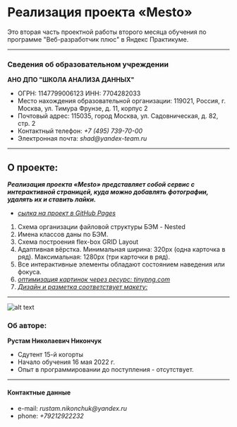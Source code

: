# Реализация проекта «Mesto»
Это вторая часть проектной работы второго месяца обучения по программе "Веб-разработчик плюс" в Яндекс Практикуме.

---
### Сведения об образовательном учреждении

**АНО ДПО "ШКОЛА АНАЛИЗА ДАННЫХ"** 
* ОГРН: 1147799006123 ИНН: 7704282033
* Место нахождения образовательной организации: 119021, Россия, г. Москва, ул. Тимура Фрунзе, д. 11, корпус 2
* Почтовый адрес: 115035, город Москва, ул. Садовническая, д. 82, стр. 2
* Контактный телефон: _+7 (495) 739-70-00_
* Электронная почта: _shad@yandex-team.ru_

---

## О проекте:

**_Реализация проекта «Mesto» представляет собой сервис с интерактивной страницей, куда можно добавлять фотографии, удалять их и ставить лайки._**

- _[сылка на проект в GitHub Pages](https://rus29tam.github.io/mesto-project/index.html)_

1. Схема организации файловой структуры БЭМ - Nested
2. Имена классов даны по БЭМ.
3. Схема построения flex-box GRID Layout 
4. Адаптивная вёрстка. Минимальная ширина: 320px (одна карточка в ряд). Максимальная: 1280px (три карточки в ряд).
5. Все интерактивные элементы обладают состоянием наведения или фокуса.
6. _[оптимизация картинок через ресурс: _tinypng.com_](https://tinypng.com/)_
7. _[Дизайн и разметка соответствует макету:](https://www.figma.com/file/2cn9N9jSkmxD84oJik7xL7/JavaScript.-Sprint-4?node-id=0%3A1)_

---
![alt text](https://yastatic.net/q/logoaas/v2/Яндекс.svg?circle=black&color=000&first=white "Logo")
### Об авторе:

**Рустам Николаевич Никончук** 
* Сдутент 15-й когорты
* Начало обучения 16 мая 2022 г. 
* Опыт в программировании до поступления - отсутствует.


---
#### Контактные данные 

* e-mail: _rustam.nikonchuk@yandex.ru_
* phone: _+79212922232_

